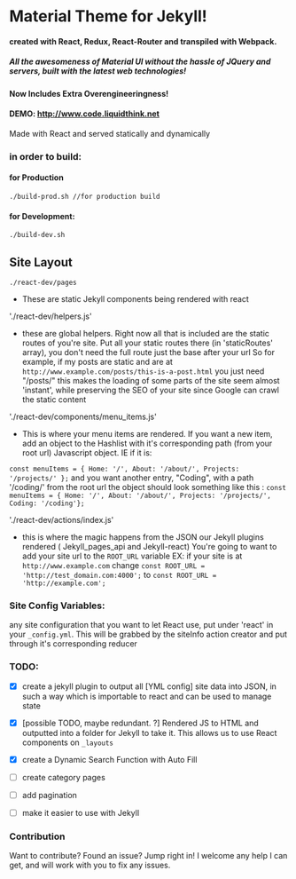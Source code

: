 # Material Theme for Jekyll!

#### created with React, Redux, React-Router and transpiled with Webpack.

##### All the awesomeness of Material UI without the hassle of JQuery and servers, built with the latest web technologies!

#### Now Includes Extra Overengineeringness!
#### DEMO: http://www.code.liquidthink.net

Made with React and served statically and dynamically

### **in order to build:**
#### for Production
```
./build-prod.sh //for production build
```

#### for Development:
```
./build-dev.sh
```
## Site Layout

`./react-dev/pages`
- These are static Jekyll components being rendered with react

'./react-dev/helpers.js'
- these are global helpers. Right now all that is included are the static routes of you're site. Put all your static routes there (in 'staticRoutes' array), you don't need the full route just the base after your url So for example, if my posts are static and are at
 `http://www.example.com/posts/this-is-a-post.html`
 you just need "/posts/"
 this makes the loading of some parts of the site seem almost 'instant', while preserving the SEO of your site since Google can crawl the static content

'./react-dev/components/menu_items.js'

- This is where your menu items are rendered. If you want a new item, add an object to the Hashlist with it's corresponding path (from your root url) Javascript object. IE if it is:

`const menuItems = { Home: '/', About: '/about/', Projects: '/projects/' };`
and you want another entry, "Coding", with a path '/coding/' from the root url the object should look something like this :
`const menuItems = { Home: '/', About: '/about/', Projects: '/projects/', Coding: '/coding'};`



'./react-dev/actions/index.js'
- this is where the magic happens from the JSON our Jekyll plugins rendered ( Jekyll_pages_api and Jekyll-react)
You're going to want to add your site url to the `ROOT_URL` variable
EX:
if your site is at `http://www.example.com` change
`const ROOT_URL = 'http://test_domain.com:4000';`
to
`const ROOT_URL = 'http://example.com';`


### Site Config Variables:
any site configuration that you want to let React use, put under 'react' in your `_config.yml`. This will be grabbed by the siteInfo action creator and put through it's corresponding reducer

### TODO:
 - [x] create a jekyll plugin to output all [YML config] site data into JSON, in such a way which is importable to react and can be used to manage state
 - [x] [possible TODO, maybe redundant. ?] Rendered JS to HTML and outputted into a folder for Jekyll to take it. This allows us to use React components on `_layouts`
 - [x] create a Dynamic Search Function with Auto Fill
 - [ ] create category pages
 - [ ] add pagination
 - [ ] make it easier to use with Jekyll


### Contribution
Want to contribute? Found an issue? Jump right in! I welcome any help I can get, and will work with you to fix any issues.
